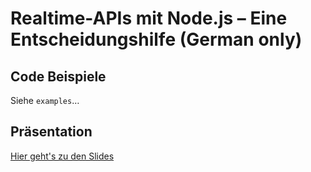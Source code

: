 # Realtime-APIs mit Node.js – Eine Entscheidungshilfe (German only)  

## Code Beispiele

Siehe `examples`…

## Präsentation

[Hier geht's zu den Slides](https://mattwagl.github.io/realtime-apis-mit-nodejs-talk)
